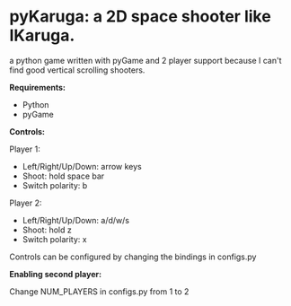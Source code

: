 # pyKaruga: a 2D space shooter like IKaruga.

a python game written with pyGame and 2 player support because I can't find good vertical scrolling shooters.  

**Requirements:**

+  Python
+  pyGame

**Controls:**

Player 1:

+  Left/Right/Up/Down: arrow keys
+  Shoot: hold space bar
+  Switch polarity: b

Player 2:

+  Left/Right/Up/Down: a/d/w/s
+  Shoot: hold z
+  Switch polarity: x

Controls can be configured by changing the bindings in configs.py

**Enabling second player:**

Change NUM_PLAYERS in configs.py from 1 to 2